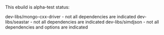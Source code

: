 
This ebuild is alpha-test status:
	
 dev-libs/mongo-cxx-driver	- not all dependencies are indicated
 dev-libs/seastar		- not all dependencies are indicated
 dev-libs/simdjson		- not all dependencies and options are indicated



